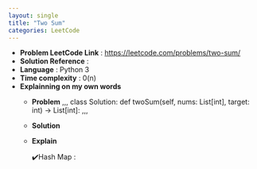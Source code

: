 ```yaml
---
layout: single
title: "Two Sum"
categories: LeetCode
---
```


* **Problem LeetCode Link** : https://leetcode.com/problems/two-sum/
* **Solution Reference** :
* **Language** : Python 3
* **Time complexity** : 0(n)
* **Explainning on my own words**
  - **Problem**
    ,,,
    class Solution:
      def twoSum(self, nums: List[int], target: int) -> List[int]:
    ,,,
  - **Solution**
  - **Explain**
 
    ✔️Hash Map : 
